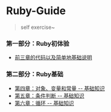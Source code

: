 # Ruby-Guide

> self exercise~

### 第一部分：Ruby初体验
- [前三章的代码以及简单地基础说明](./Ruby_Part_One "前三章的代码以及简单地基础说明")

### 第二部分：Ruby基础
- [第四章：对象、变量和常量 -- 基础知识](./Ruby_Part_Two_Ruby_basic/chapter4_object_variable_constant/4_basicKnowledge.md "第四章基础知识")
- [第五章：条件判断 -- 基础知识](./Ruby_Part_Two_Ruby_basic/chapter5_condition_judgment/5_basicKnowledge.md "第五章基础知识")
- [第六章：循环 -- 基础知识](./Ruby_Part_Two_Ruby_basic/chapter6_cycle/6_basicKnowledge.md)
